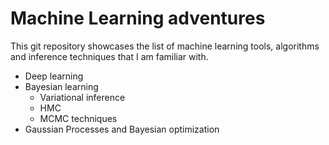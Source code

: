 # Machine Learning adventures #

This git repository showcases the list of machine learning tools, algorithms and inference techniques that I am familiar with.

* Deep learning
* Bayesian learning
  * Variational inference
  * HMC
  * MCMC techniques
* Gaussian Processes and Bayesian optimization

